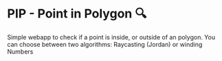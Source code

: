 # PIP - Point in Polygon 🔍

Simple webapp to check if a point is inside, or outside of an polygon.
You can choose between two algorithms: Raycasting (Jordan) or winding Numbers